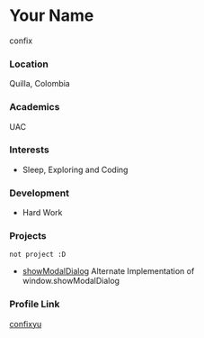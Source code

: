 # Your Name
confix

### Location

Quilla, Colombia

### Academics

UAC

### Interests

- Sleep, Exploring and Coding

### Development

- Hard Work

### Projects
    not project :D
- [showModalDialog](https://github.com/abhaygawade/confixyu) Alternate Implementation of window.showModalDialog

### Profile Link

[confixyu](https://github.com/confixyu)
